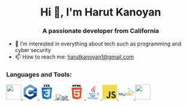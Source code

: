 <h1 align="center">Hi 👋, I'm Harut Kanoyan</h1>
<h3 align="center"> A passionate developer from California</h3>

- 👀 I’m interested in everything about tech such as programming and cyber security
- 📫 How to reach me: harutkanoyan1@gmail.com

<h3 align="left">Languages and Tools:</h3>
<p align="left"> <a href="https://www.python.org/" target="_blank" rel="noreferrer"> <img src="https://www.startpage.com/av/proxy-image?piurl=https%3A%2F%2Fpluspng.com%2Fimg-png%2Fpython-logo-png-open-2000.png&sp=1708304481Td3e90f12272327bb5368ea5370d43c57de42b98a362885f2bb4c1afbe71f5f7b" width="40" height="40"/> </a> <a href="https://www.w3schools.com/cpp/" target="_blank" rel="noreferrer"> <img src="https://raw.githubusercontent.com/devicons/devicon/master/icons/cplusplus/cplusplus-original.svg" alt="cplusplus" width="40" height="40"/> </a> <a href="https://www.w3schools.com/css/" target="_blank" rel="noreferrer"> <img src="https://raw.githubusercontent.com/devicons/devicon/master/icons/css3/css3-original-wordmark.svg" alt="css3" width="40" height="40"/> </a> <a href="https://git-scm.com/" target="_blank" rel="noreferrer"> <img src="https://www.vectorlogo.zone/logos/git-scm/git-scm-icon.svg" alt="git" width="40" height="40"/> </a> <a href="https://www.w3.org/html/" target="_blank" rel="noreferrer"> <img src="https://raw.githubusercontent.com/devicons/devicon/master/icons/html5/html5-original-wordmark.svg" alt="html5" width="40" height="40"/> </a> <a href="https://www.java.com" target="_blank" rel="noreferrer"> <img src="https://raw.githubusercontent.com/devicons/devicon/master/icons/java/java-original.svg" alt="java" width="40" height="40"/> </a> <a href="https://developer.mozilla.org/en-US/docs/Web/JavaScript" target="_blank" rel="noreferrer"> <img src="https://raw.githubusercontent.com/devicons/devicon/master/icons/javascript/javascript-original.svg" alt="javascript" width="40" height="40"/> </a> <a href="https://www.mysql.com/" target="_blank" rel="noreferrer"> <img src="https://raw.githubusercontent.com/devicons/devicon/master/icons/mysql/mysql-original-wordmark.svg" alt="mysql" width="40" height="40"/> </a> <a href="https://code.visualstudio.com/" target="_blank" rel="noreferrer"> <img src="https://www.startpage.com/av/proxy-image?piurl=https%3A%2F%2Fwww.troubleshootyourself.com%2Fwp-content%2Fuploads%2F2016%2F06%2Fvisual-studio-code-logo-1024x768.png&sp=1708305269T65f02fae81a11beb6de277bfb58ccc52f6a8cddaf885adc792412e6246db2ccc" width="40" height="40"/> </a>

</p>
